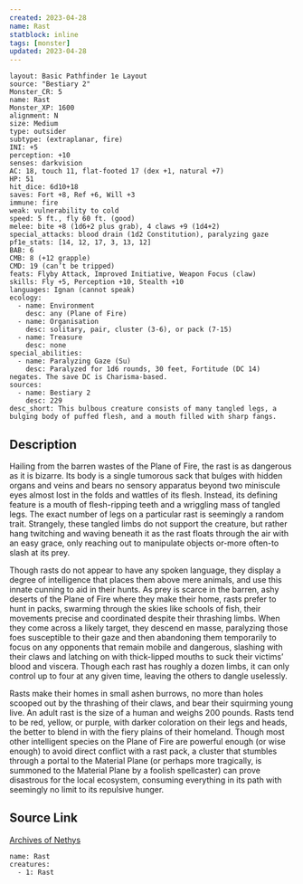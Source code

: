 ```yaml
---
created: 2023-04-28
name: Rast
statblock: inline
tags: [monster]
updated: 2023-04-28
---
```

```statblock
layout: Basic Pathfinder 1e Layout
source: "Bestiary 2"
Monster_CR: 5
name: Rast
Monster_XP: 1600
alignment: N
size: Medium
type: outsider
subtype: (extraplanar, fire)
INI: +5
perception: +10
senses: darkvision
AC: 18, touch 11, flat-footed 17 (dex +1, natural +7)
HP: 51
hit_dice: 6d10+18
saves: Fort +8, Ref +6, Will +3
immune: fire
weak: vulnerability to cold
speed: 5 ft., fly 60 ft. (good)
melee: bite +8 (1d6+2 plus grab), 4 claws +9 (1d4+2)
special_attacks: blood drain (1d2 Constitution), paralyzing gaze
pf1e_stats: [14, 12, 17, 3, 13, 12]
BAB: 6
CMB: 8 (+12 grapple)
CMD: 19 (can’t be tripped)
feats: Flyby Attack, Improved Initiative, Weapon Focus (claw)
skills: Fly +5, Perception +10, Stealth +10
languages: Ignan (cannot speak)
ecology:
  - name: Environment
    desc: any (Plane of Fire)
  - name: Organisation
    desc: solitary, pair, cluster (3-6), or pack (7-15)
  - name: Treasure
    desc: none
special_abilities:
  - name: Paralyzing Gaze (Su)
    desc: Paralyzed for 1d6 rounds, 30 feet, Fortitude (DC 14) negates. The save DC is Charisma-based.
sources:
  - name: Bestiary 2
    desc: 229
desc_short: This bulbous creature consists of many tangled legs, a bulging body of puffed flesh, and a mouth filled with sharp fangs.
```
## Description
Hailing from the barren wastes of the Plane of Fire, the rast is as dangerous as it is bizarre. Its body is a single tumorous sack that bulges with hidden organs and veins and bears no sensory apparatus beyond two miniscule eyes almost lost in the folds and wattles of its flesh. Instead, its defining feature is a mouth of flesh-ripping teeth and a wriggling mass of tangled legs. The exact number of legs on a particular rast is seemingly a random trait. Strangely, these tangled limbs do not support the creature, but rather hang twitching and waving beneath it as the rast floats through the air with an easy grace, only reaching out to manipulate objects or-more often-to slash at its prey.

Though rasts do not appear to have any spoken language, they display a degree of intelligence that places them above mere animals, and use this innate cunning to aid in their hunts. As prey is scarce in the barren, ashy deserts of the Plane of Fire where they make their home, rasts prefer to hunt in packs, swarming through the skies like schools of fish, their movements precise and coordinated despite their thrashing limbs. When they come across a likely target, they descend en masse, paralyzing those foes susceptible to their gaze and then abandoning them temporarily to focus on any opponents that remain mobile and dangerous, slashing with their claws and latching on with thick-lipped mouths to suck their victims’ blood and viscera. Though each rast has roughly a dozen limbs, it can only control up to four at any given time, leaving the others to dangle uselessly.

Rasts make their homes in small ashen burrows, no more than holes scooped out by the thrashing of their claws, and bear their squirming young live. An adult rast is the size of a human and weighs 200 pounds. Rasts tend to be red, yellow, or purple, with darker coloration on their legs and heads, the better to blend in with the fiery plains of their homeland. Though most other intelligent species on the Plane of Fire are powerful enough (or wise enough) to avoid direct conflict with a rast pack, a cluster that stumbles through a portal to the Material Plane (or perhaps more tragically, is summoned to the Material Plane by a foolish spellcaster) can prove disastrous for the local ecosystem, consuming everything in its path with seemingly no limit to its repulsive hunger.
## Source Link
[Archives of Nethys](https://aonprd.com/MonsterDisplay.aspx?ItemName=Rast)
```encounter-table
name: Rast
creatures:
  - 1: Rast
```
